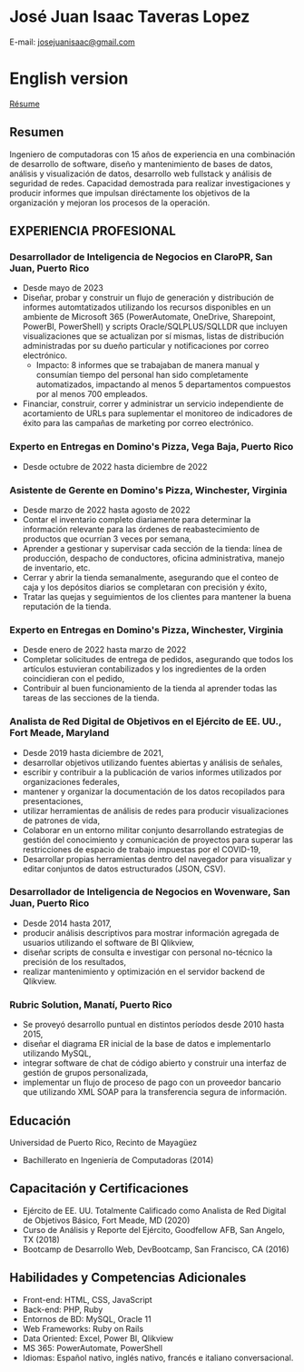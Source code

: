 # José Juan Isaac Taveras Lopez

E-mail: josejuanisaac@gmail.com

# English version

[Résume](index.html)

## Resumen

Ingeniero de computadoras con 15 años de experiencia en una combinación de desarrollo de software, diseño y mantenimiento de bases de datos, análisis y visualización de datos, desarrollo web fullstack y análisis de seguridad de redes. Capacidad demostrada para realizar investigaciones y producir informes que impulsan diréctamente los objetivos de la organización y mejoran los procesos de la operación.

## EXPERIENCIA PROFESIONAL
### Desarrollador de Inteligencia de Negocios en ClaroPR, San Juan, Puerto Rico
- Desde mayo de 2023
- Diseñar, probar y construir un flujo de generación y distribución de informes automtatizados utilizando los recursos disponibles en un ambiente de Microsoft 365 (PowerAutomate, OneDrive, Sharepoint, PowerBI, PowerShell) y scripts Oracle/SQLPLUS/SQLLDR que incluyen visualizaciones que se actualizan por sí mismas, listas de distribución administradas por su dueño particular y notificaciones por correo electrónico.
  - Impacto: 8 informes que se trabajaban de manera manual y consumían tiempo del personal han sido completamente automatizados, impactando al menos 5 departamentos compuestos por al menos 700 empleados.
- Financiar, construir, correr y administrar un servicio independiente de acortamiento de URLs para suplementar el monitoreo de indicadores de éxito para las campañas de marketing por correo electrónico.

### Experto en Entregas en Domino's Pizza, Vega Baja, Puerto Rico
- Desde octubre de 2022 hasta diciembre de 2022

### Asistente de Gerente en Domino's Pizza, Winchester, Virginia
- Desde marzo de 2022 hasta agosto de 2022
- Contar el inventario completo diariamente para determinar la información relevante para las órdenes de reabastecimiento de productos que ocurrían 3 veces por semana,
- Aprender a gestionar y supervisar cada sección de la tienda: línea de producción, despacho de conductores, oficina administrativa, manejo de inventario, etc.
- Cerrar y abrir la tienda semanalmente, asegurando que el conteo de caja y los depósitos diarios se completaran con precisión y éxito,
- Tratar las quejas y seguimientos de los clientes para mantener la buena reputación de la tienda.

### Experto en Entregas en Domino's Pizza, Winchester, Virginia
- Desde enero de 2022 hasta marzo de 2022
- Completar solicitudes de entrega de pedidos, asegurando que todos los artículos estuvieran contabilizados y los ingredientes de la orden coincidieran con el pedido,
- Contribuir al buen funcionamiento de la tienda al aprender todas las tareas de las secciones de la tienda.

### Analista de Red Digital de Objetivos en el Ejército de EE. UU., Fort Meade, Maryland
- Desde 2019 hasta diciembre de 2021,
- desarrollar objetivos utilizando fuentes abiertas y análisis de señales,
- escribir y contribuir a la publicación de varios informes utilizados por organizaciones federales,
- mantener y organizar la documentación de los datos recopilados para presentaciones,
- utilizar herramientas de análisis de redes para producir visualizaciones de patrones de vida,
- Colaborar en un entorno militar conjunto desarrollando estrategias de gestión del conocimiento y comunicación de proyectos para superar las restricciones de espacio de trabajo impuestas por el COVID-19,
- Desarrollar propias herramientas dentro del navegador para visualizar y editar conjuntos de datos estructurados (JSON, CSV).

### Desarrollador de Inteligencia de Negocios en Wovenware, San Juan, Puerto Rico
- Desde 2014 hasta 2017, 
- producir análisis descriptivos para mostrar información agregada de usuarios utilizando el software de BI Qlikview,
- diseñar scripts de consulta e investigar con personal no-técnico la precisión de los resultados,
- realizar mantenimiento y optimización en el servidor backend de Qlikview.

### Rubric Solution, Manatí, Puerto Rico
- Se proveyó desarrollo puntual en distintos períodos desde 2010 hasta 2015,
- diseñar el diagrama ER inicial de la base de datos e implementarlo utilizando MySQL,
- integrar software de chat de código abierto y construir una interfaz de gestión de grupos personalizada,
- implementar un flujo de proceso de pago con un proveedor bancario que utilizando XML SOAP para la transferencia segura de información.

## Educación
Universidad de Puerto Rico, Recinto de Mayagüez
- Bachillerato en Ingeniería de Computadoras (2014)

## Capacitación y Certificaciones
- Ejército de EE. UU. Totalmente Calificado como Analista de Red Digital de Objetivos Básico, Fort Meade, MD (2020)
- Curso de Análisis y Reporte del Ejército, Goodfellow AFB, San Angelo, TX (2018)
- Bootcamp de Desarrollo Web, DevBootcamp, San Francisco, CA (2016)

## Habilidades y Competencias Adicionales
- Front-end: HTML, CSS, JavaScript
- Back-end: PHP, Ruby
- Entornos de BD: MySQL, Oracle 11
- Web Frameworks: Ruby on Rails
- Data Oriented: Excel, Power BI, Qlikview
- MS 365: PowerAutomate, PowerShell
- Idiomas: Español nativo, inglés nativo, francés e italiano conversacional.
```
